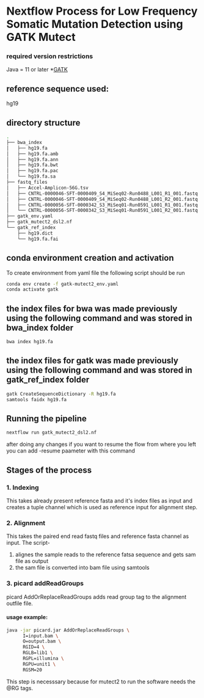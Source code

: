 # Nextflow Process for Low Frequency Somatic Mutation Detection using GATK Mutect
### required version restrictions
Java = 11 or later
*<a href="https://github.com/broadinstitute/gatk/releases">GATK</a>

## reference sequence used: 
hg19

## directory structure
```bash
.
├── bwa_index
│   ├── hg19.fa
│   ├── hg19.fa.amb
│   ├── hg19.fa.ann
│   ├── hg19.fa.bwt
│   ├── hg19.fa.pac
│   └── hg19.fa.sa
├── fastq_files
│   ├── Accel-Amplicon-56G.tsv
│   ├── CNTRL-0000046-SFT-0000409_S4_MiSeq02-Run0488_L001_R1_001.fastq.gz
│   ├── CNTRL-0000046-SFT-0000409_S4_MiSeq02-Run0488_L001_R2_001.fastq.gz
│   ├── CNTRL-0000056-SFT-0000342_S3_MiSeq01-Run0591_L001_R1_001.fastq.gz
│   └── CNTRL-0000056-SFT-0000342_S3_MiSeq01-Run0591_L001_R2_001.fastq.gz
├── gatk_env.yaml
├── gatk_mutect2_dsl2.nf
└── gatk_ref_index
    ├── hg19.dict
    └── hg19.fa.fai
```
## conda environment creation and activation
To create environment from yaml file the following script should be run
```bash 
conda env create -f gatk-mutect2_env.yaml
conda activate gatk
```
## the index files for bwa was made previously using the following command and was stored in bwa_index folder
```bash
bwa index hg19.fa
```

## the index files for gatk was made previously using the following command and was stored in gatk_ref_index folder
```bash
gatk CreateSequenceDictionary -R hg19.fa
samtools faidx hg19.fa
```
## Running the pipeline
```bash
nextflow run gatk_mutect2_dsl2.nf
```
after doing any changes if you want to resume the flow from where you left you can add -resume paameter with this command

## Stages of the process
### 1. Indexing
This takes already present reference fasta and it's index files as input and creates a tuple channel which is used as reference input for alignment step.
  
### 2. Alignment
This takes the paired end read fastq files and reference fasta channel as input.
The script-
1. alignes the sample reads to the reference fatsa sequence and gets sam file as output
2. the sam file is converted into bam file using samtools

### 3. picard addReadGroups
picard AddOrReplaceReadGroups adds read group tag to the alignment outfile file.
  
#### usage example:
```bash 
java -jar picard.jar AddOrReplaceReadGroups \
      I=input.bam \
      O=output.bam \
      RGID=4 \
      RGLB=lib1 \
      RGPL=illumina \
      RGPU=unit1 \
      RGSM=20
```
This step is necesssary because for mutect2 to run the software needs the @RG tags.
